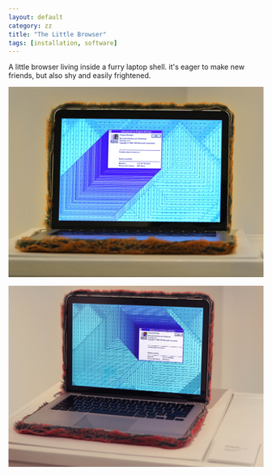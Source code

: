 ```yaml
---
layout: default
category: zz
title: "The Little Browser"
tags: [installation, software]
---
```


A little browser living inside a furry laptop shell. it's eager to make new friends, but also shy and easily frightened.

![](/assets/image/zz/zz_littlebrowser_2.jpg)

<!-- more -->

![](/assets/image/zz/zz_littlebrowser.jpg)
